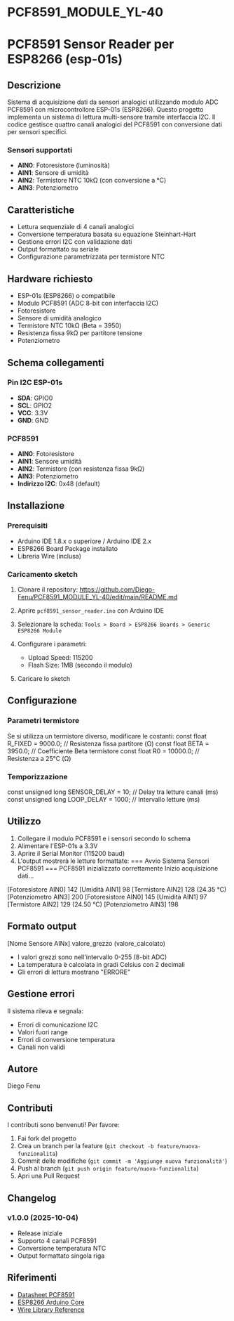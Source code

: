 # PCF8591_MODULE_YL-40
# PCF8591 Sensor Reader per ESP8266 (esp-01s)


## Descrizione
Sistema di acquisizione dati da sensori analogici utilizzando modulo ADC PCF8591 con microcontrollore ESP-01s (ESP8266).
Questo progetto implementa un sistema di lettura multi-sensore tramite interfaccia I2C. Il codice gestisce quattro canali analogici del PCF8591 con conversione dati per sensori specifici.

### Sensori supportati

- **AIN0**: Fotoresistore (luminosità)
- **AIN1**: Sensore di umidità
- **AIN2**: Termistore NTC 10kΩ (con conversione a °C)
- **AIN3**: Potenziometro

## Caratteristiche

- Lettura sequenziale di 4 canali analogici
- Conversione temperatura basata su equazione Steinhart-Hart
- Gestione errori I2C con validazione dati
- Output formattato su seriale
- Configurazione parametrizzata per termistore NTC

## Hardware richiesto

- ESP-01s (ESP8266) o compatibile
- Modulo PCF8591 (ADC 8-bit con interfaccia I2C)
- Fotoresistore
- Sensore di umidità analogico
- Termistore NTC 10kΩ (Beta = 3950)
- Resistenza fissa 9kΩ per partitore tensione
- Potenziometro

## Schema collegamenti

### Pin I2C ESP-01s
- **SDA**: GPIO0
- **SCL**: GPIO2
- **VCC**: 3.3V
- **GND**: GND

### PCF8591
- **AIN0**: Fotoresistore
- **AIN1**: Sensore umidità
- **AIN2**: Termistore (con resistenza fissa 9kΩ)
- **AIN3**: Potenziometro
- **Indirizzo I2C**: 0x48 (default)

## Installazione

### Prerequisiti

- Arduino IDE 1.8.x o superiore / Arduino IDE 2.x
- ESP8266 Board Package installato
- Libreria Wire (inclusa)

### Caricamento sketch

1. Clonare il repository:
https://github.com/Diego-Fenu/PCF8591_MODULE_YL-40/edit/main/README.md

2. Aprire `pcf8591_sensor_reader.ino` con Arduino IDE

3. Selezionare la scheda: `Tools > Board > ESP8266 Boards > Generic ESP8266 Module`

4. Configurare i parametri:
   - Upload Speed: 115200
   - Flash Size: 1MB (secondo il modulo)

5. Caricare lo sketch

## Configurazione

### Parametri termistore

Se si utilizza un termistore diverso, modificare le costanti:
const float R_FIXED = 9000.0; // Resistenza fissa partitore (Ω)
const float BETA = 3950.0; // Coefficiente Beta termistore
const float R0 = 10000.0; // Resistenza a 25°C (Ω)


### Temporizzazione
const unsigned long SENSOR_DELAY = 10; // Delay tra letture canali (ms)
const unsigned long LOOP_DELAY = 1000; // Intervallo letture (ms)


## Utilizzo

1. Collegare il modulo PCF8591 e i sensori secondo lo schema
2. Alimentare l'ESP-01s a 3.3V
3. Aprire il Serial Monitor (115200 baud)
4. L'output mostrerà le letture formattate:
=== Avvio Sistema Sensori PCF8591 ===
PCF8591 inizializzato correttamente
Inizio acquisizione dati...

[Fotoresistore AIN0] 142 [Umidità AIN1] 98 [Termistore AIN2] 128 (24.35 °C) [Potenziometro AIN3] 200
[Fotoresistore AIN0] 145 [Umidità AIN1] 97 [Termistore AIN2] 129 (24.50 °C) [Potenziometro AIN3] 198



## Formato output
[Nome Sensore AINx] valore_grezzo (valore_calcolato)


- I valori grezzi sono nell'intervallo 0-255 (8-bit ADC)
- La temperatura è calcolata in gradi Celsius con 2 decimali
- Gli errori di lettura mostrano "ERRORE"

## Gestione errori

Il sistema rileva e segnala:
- Errori di comunicazione I2C
- Valori fuori range
- Errori di conversione temperatura
- Canali non validi


## Autore

Diego Fenu

## Contributi

I contributi sono benvenuti! Per favore:
1. Fai fork del progetto
2. Crea un branch per la feature (`git checkout -b feature/nuova-funzionalita`)
3. Commit delle modifiche (`git commit -m 'Aggiunge nuova funzionalità'`)
4. Push al branch (`git push origin feature/nuova-funzionalita`)
5. Apri una Pull Request

## Changelog

### v1.0.0 (2025-10-04)
- Release iniziale
- Supporto 4 canali PCF8591
- Conversione temperatura NTC
- Output formattato singola riga

## Riferimenti

- [Datasheet PCF8591](https://www.nxp.com/docs/en/data-sheet/PCF8591.pdf)
- [ESP8266 Arduino Core](https://github.com/esp8266/Arduino)
- [Wire Library Reference](https://www.arduino.cc/en/Reference/Wire)







